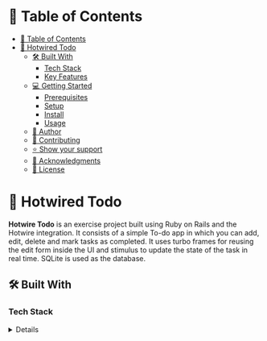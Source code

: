 <a name="readme-top"></a>

# 📗 Table of Contents

- [📗 Table of Contents](#-table-of-contents)
- [📖 Hotwired Todo ](#-hotwired-todo-)
  - [🛠 Built With ](#-built-with-)
    - [Tech Stack ](#tech-stack-)
    - [Key Features ](#key-features-)
  - [💻 Getting Started ](#-getting-started-)
    - [Prerequisites](#prerequisites)
    - [Setup](#setup)
    - [Install](#install)
    - [Usage](#usage)
  - [👥 Author ](#-author-)
  - [🤝 Contributing ](#-contributing-)
  - [⭐️ Show your support ](#️-show-your-support-)
  - [🙏 Acknowledgments ](#-acknowledgments-)
  - [📝 License ](#-license-)


# 📖 Hotwired Todo <a name="about-project"></a>

**Hotwire Todo** is an exercise project built using Ruby on Rails and the Hotwire integration. It consists of a simple To-do app in which you can add, edit, delete and mark tasks as completed. It uses turbo frames for reusing the edit form inside the UI and stimulus to update the state of the task in real time. SQLite is used as the database.


## 🛠 Built With <a name="built-with"></a>

### Tech Stack <a name="tech-stack"></a>


<details>
 <details>
  <summary>Client/Server</summary>
  <ul>
    <li><a href="https://guides.rubyonrails.org/index.html">Ruby on Rails</a></li>
  </ul>
</details>


### Key Features <a name="key-features"></a>

- Create, delete, and edit tasks.
- Turbo frames are used to achieve fast and reusable UI.
- Real-time task status update using Stimulus.

<p align="right">(<a href="#readme-top">back to top</a>)</p>


## 💻 Getting Started <a name="getting-started"></a>

To get a local copy up and running, follow these steps.

### Prerequisites

To run this project you need:
- ruby version 2.7.0+
- rails version 7+

### Setup

Clone this repository to your desired folder using this command:

```
git clone git@github.com:jfoyarzo/hotwire-todo.git
```

```
cd hotwire-todo
```


### Install

Install this project's dependencies using:

  ```
  bundle install
  ```


### Usage

To run the project, execute the following command from the root folder of the app:
```
bin/dev
```
this will start a development build on http://localhost:3000/

<p align="right">(<a href="#readme-top">back to top</a>)</p>


## 👥 Author <a name="authors"></a>

👤 **Felipe Oyarzo**

- GitHub: [@jfoyarzo](https://github.com/jfoyarzo)
- LinkedIn: [LinkedIn](https://www.linkedin.com/in/jorge-felipe-oyarzo-contreras)

<p align="right">(<a href="#readme-top">back to top</a>)</p>

## 🤝 Contributing <a name="contributing"></a>

Contributions, issues, and feature requests are welcome!

Feel free to check the [issues page](https://github.com/jfoyarzo/hotwire-todo/issues).

<p align="right">(<a href="#readme-top">back to top</a>)</p>

## ⭐️ Show your support <a name="support"></a>


If you like this project please consider giving it a star!

<p align="right">(<a href="#readme-top">back to top</a>)</p>

## 🙏 Acknowledgments <a name="acknowledgements"></a>

This project was built following the [Building a To-Do List](https://www.akshaykhot.com/building-to-do-list-using-hotwire-and-stimulus/) Tutorial by [Akshay Khot](https://www.akshaykhot.com/).

<p align="right">(<a href="#readme-top">back to top</a>)</p>

## 📝 License <a name="license"></a>

This project is [MIT](./LICENSE) licensed.

<p align="right">(<a href="#readme-top">back to top</a>)</p>